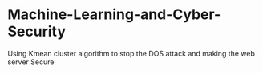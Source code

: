 # Machine-Learning-and-Cyber-Security
Using Kmean cluster algorithm to stop the DOS attack and making the web server Secure
